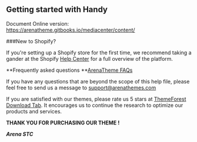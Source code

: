 ## Getting started with Handy

Document Online version: https://arenatheme.gitbooks.io/mediacenter/content/


###New to Shopify?


If you're setting up a Shopify store for the first time, we recommend taking a gander at the Shopify [Help Center](https://help.shopify.com/) for a full overview of the platform.  

**Frequently asked questions **[ArenaTheme FAQs](https://arenathemes.freshdesk.com/solution/folders/6000229740)

If you have any questions that are beyond the scope of this help file, please feel free to send us a message to <a href="mailto:support@arenathemes.com">support@arenathemes.com</a>

If you are satisfied with our themes, please rate us 5 stars at [ThemeForest Download Tab](https://themeforest.net/downloads). It encourages us to continue the research to optimize our products and services.



**THANK YOU FOR PURCHASING OUR THEME !**


**_Arena STC_**

